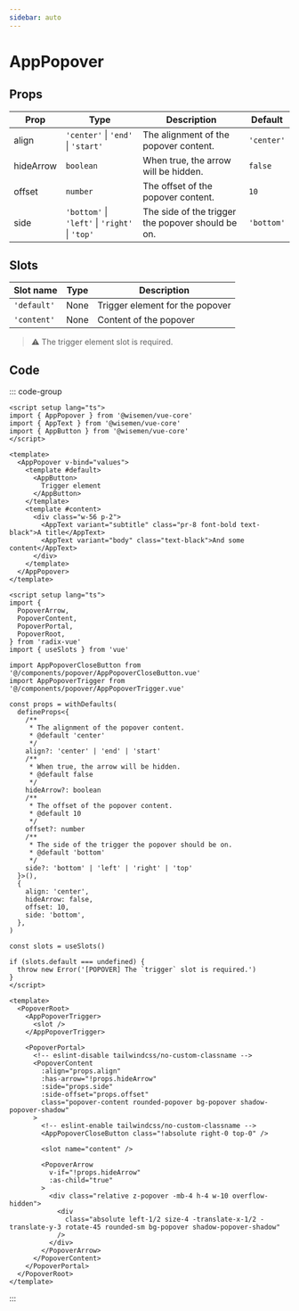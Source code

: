 ```yaml
---
sidebar: auto
---
```



# AppPopover
<script setup>
import AppPopoverPlayground from './AppPopoverPlayground.vue'
</script>

<AppPopoverPlayground />


## Props

| Prop       | Type                                                            | Description                                          | Default     |
| ---------- | --------------------------------------------------------------- | ---------------------------------------------------- | ----------- |
| align      | `'center'` \| `'end'` \| `'start'`                              | The alignment of the popover content.                | `'center'`  |
| hideArrow  | `boolean`                                                       | When true, the arrow will be hidden.                 | `false`     |
| offset     | `number`                                                        | The offset of the popover content.                   | `10`        |
| side       | `'bottom'` \| `'left'` \| `'right'` \| `'top'`                  | The side of the trigger the popover should be on.    | `'bottom'`  |


## Slots

| Slot name | Type | Description                         |
| --------- | ---- | ----------------------------------- |
|`'default'`| None | Trigger element for the popover     |
|`'content'`| None | Content of the popover              |

> ⚠️ The trigger element slot is required.


## Code

::: code-group
```vue [Usage]
<script setup lang="ts">
import { AppPopover } from '@wisemen/vue-core'
import { AppText } from '@wisemen/vue-core'
import { AppButton } from '@wisemen/vue-core'
</script>
  
<template>
  <AppPopover v-bind="values">
    <template #default>
      <AppButton>
        Trigger element
      </AppButton>
    </template>
    <template #content>
      <div class="w-56 p-2">
        <AppText variant="subtitle" class="pr-8 font-bold text-black">A title</AppText>
        <AppText variant="body" class="text-black">And some content</AppText>
      </div>
    </template>
  </AppPopover>
</template>
```

```vue [Source code]
<script setup lang="ts">
import {
  PopoverArrow,
  PopoverContent,
  PopoverPortal,
  PopoverRoot,
} from 'radix-vue'
import { useSlots } from 'vue'

import AppPopoverCloseButton from '@/components/popover/AppPopoverCloseButton.vue'
import AppPopoverTrigger from '@/components/popover/AppPopoverTrigger.vue'

const props = withDefaults(
  defineProps<{
    /**
     * The alignment of the popover content.
     * @default 'center'
     */
    align?: 'center' | 'end' | 'start'
    /**
     * When true, the arrow will be hidden.
     * @default false
     */
    hideArrow?: boolean
    /**
     * The offset of the popover content.
     * @default 10
     */
    offset?: number
    /**
     * The side of the trigger the popover should be on.
     * @default 'bottom'
     */
    side?: 'bottom' | 'left' | 'right' | 'top'
  }>(),
  {
    align: 'center',
    hideArrow: false,
    offset: 10,
    side: 'bottom',
  },
)

const slots = useSlots()

if (slots.default === undefined) {
  throw new Error('[POPOVER] The `trigger` slot is required.')
}
</script>

<template>
  <PopoverRoot>
    <AppPopoverTrigger>
      <slot />
    </AppPopoverTrigger>

    <PopoverPortal>
      <!-- eslint-disable tailwindcss/no-custom-classname -->
      <PopoverContent
        :align="props.align"
        :has-arrow="!props.hideArrow"
        :side="props.side"
        :side-offset="props.offset"
        class="popover-content rounded-popover bg-popover shadow-popover-shadow"
      >
        <!-- eslint-enable tailwindcss/no-custom-classname -->
        <AppPopoverCloseButton class="!absolute right-0 top-0" />

        <slot name="content" />

        <PopoverArrow
          v-if="!props.hideArrow"
          :as-child="true"
        >
          <div class="relative z-popover -mb-4 h-4 w-10 overflow-hidden">
            <div
              class="absolute left-1/2 size-4 -translate-x-1/2 -translate-y-3 rotate-45 rounded-sm bg-popover shadow-popover-shadow"
            />
          </div>
        </PopoverArrow>
      </PopoverContent>
    </PopoverPortal>
  </PopoverRoot>
</template>
```

:::